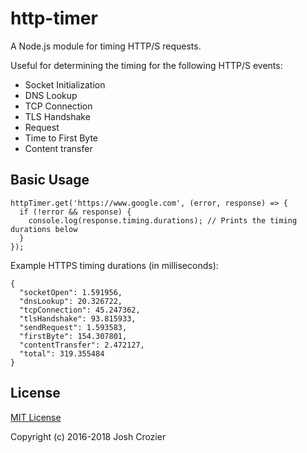 http-timer
==========

A Node.js module for timing HTTP/S requests.

Useful for determining the timing for the following HTTP/S events:

- Socket Initialization
- DNS Lookup
- TCP Connection
- TLS Handshake
- Request
- Time to First Byte
- Content transfer

## Basic Usage

```
httpTimer.get('https://www.google.com', (error, response) => {
  if (!error && response) {
    console.log(response.timing.durations); // Prints the timing durations below
  }
});
```

Example HTTPS timing durations (in milliseconds):

```
{
  "socketOpen": 1.591956,
  "dnsLookup": 20.326722,
  "tcpConnection": 45.247362,
  "tlsHandshake": 93.815933,
  "sendRequest": 1.593583,
  "firstByte": 154.307801,
  "contentTransfer": 2.472127,
  "total": 319.355484
}
```


## License

[MIT License](http://opensource.org/licenses/MIT)

Copyright (c) 2016-2018 Josh Crozier
